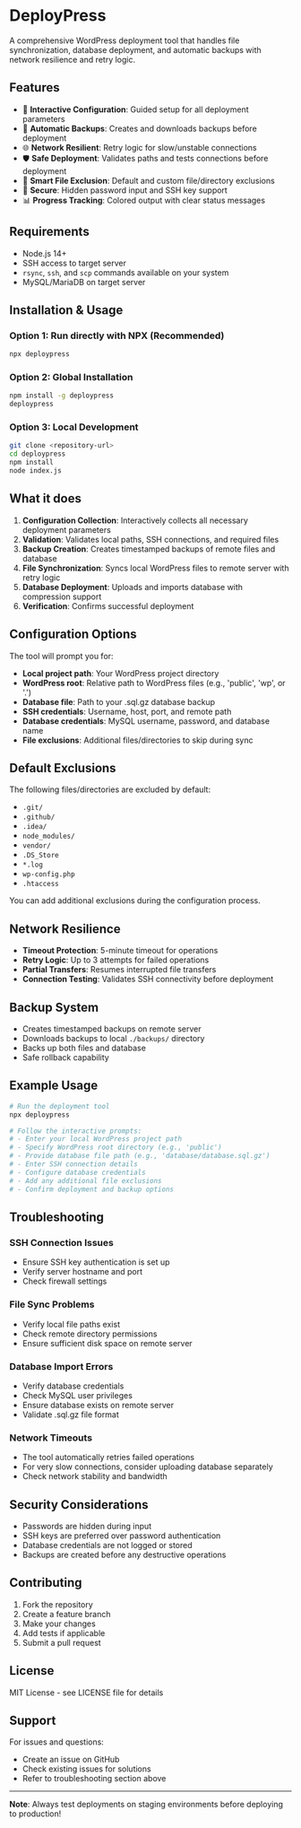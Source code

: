 # DeployPress

A comprehensive WordPress deployment tool that handles file synchronization, database deployment, and automatic backups with network resilience and retry logic.

## Features

- 🚀 **Interactive Configuration**: Guided setup for all deployment parameters
- 🔄 **Automatic Backups**: Creates and downloads backups before deployment
- 🌐 **Network Resilient**: Retry logic for slow/unstable connections
- 🛡️ **Safe Deployment**: Validates paths and tests connections before deployment
- 📁 **Smart File Exclusion**: Default and custom file/directory exclusions
- 🔐 **Secure**: Hidden password input and SSH key support
- 📊 **Progress Tracking**: Colored output with clear status messages

## Requirements

- Node.js 14+
- SSH access to target server
- `rsync`, `ssh`, and `scp` commands available on your system
- MySQL/MariaDB on target server

## Installation & Usage

### Option 1: Run directly with NPX (Recommended)
```bash
npx deploypress
```

### Option 2: Global Installation
```bash
npm install -g deploypress
deploypress
```

### Option 3: Local Development
```bash
git clone <repository-url>
cd deploypress
npm install
node index.js
```

## What it does

1. **Configuration Collection**: Interactively collects all necessary deployment parameters
2. **Validation**: Validates local paths, SSH connections, and required files
3. **Backup Creation**: Creates timestamped backups of remote files and database
4. **File Synchronization**: Syncs local WordPress files to remote server with retry logic
5. **Database Deployment**: Uploads and imports database with compression support
6. **Verification**: Confirms successful deployment

## Configuration Options

The tool will prompt you for:

- **Local project path**: Your WordPress project directory
- **WordPress root**: Relative path to WordPress files (e.g., 'public', 'wp', or '.')
- **Database file**: Path to your .sql.gz database backup
- **SSH credentials**: Username, host, port, and remote path
- **Database credentials**: MySQL username, password, and database name
- **File exclusions**: Additional files/directories to skip during sync

## Default Exclusions

The following files/directories are excluded by default:
- `.git/`
- `.github/`
- `.idea/`
- `node_modules/`
- `vendor/`
- `.DS_Store`
- `*.log`
- `wp-config.php`
- `.htaccess`

You can add additional exclusions during the configuration process.

## Network Resilience

- **Timeout Protection**: 5-minute timeout for operations
- **Retry Logic**: Up to 3 attempts for failed operations
- **Partial Transfers**: Resumes interrupted file transfers
- **Connection Testing**: Validates SSH connectivity before deployment

## Backup System

- Creates timestamped backups on remote server
- Downloads backups to local `./backups/` directory
- Backs up both files and database
- Safe rollback capability

## Example Usage

```bash
# Run the deployment tool
npx deploypress

# Follow the interactive prompts:
# - Enter your local WordPress project path
# - Specify WordPress root directory (e.g., 'public')
# - Provide database file path (e.g., 'database/database.sql.gz')
# - Enter SSH connection details
# - Configure database credentials
# - Add any additional file exclusions
# - Confirm deployment and backup options
```

## Troubleshooting

### SSH Connection Issues
- Ensure SSH key authentication is set up
- Verify server hostname and port
- Check firewall settings

### File Sync Problems
- Verify local file paths exist
- Check remote directory permissions
- Ensure sufficient disk space on remote server

### Database Import Errors
- Verify database credentials
- Check MySQL user privileges
- Ensure database exists on remote server
- Validate .sql.gz file format

### Network Timeouts
- The tool automatically retries failed operations
- For very slow connections, consider uploading database separately
- Check network stability and bandwidth

## Security Considerations

- Passwords are hidden during input
- SSH keys are preferred over password authentication
- Database credentials are not logged or stored
- Backups are created before any destructive operations

## Contributing

1. Fork the repository
2. Create a feature branch
3. Make your changes
4. Add tests if applicable
5. Submit a pull request

## License

MIT License - see LICENSE file for details

## Support

For issues and questions:
- Create an issue on GitHub
- Check existing issues for solutions
- Refer to troubleshooting section above

---

**Note**: Always test deployments on staging environments before deploying to production!
